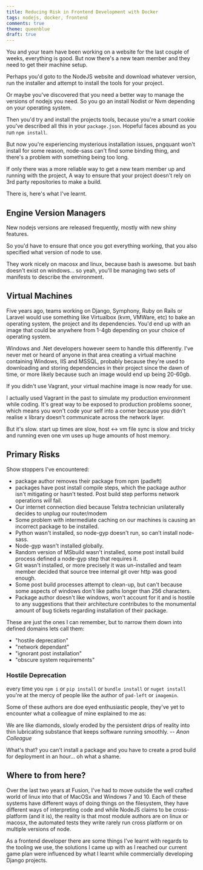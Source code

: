```yaml
---
title: Reducing Risk in Frontend Development with Docker
tags: nodejs, docker, frontend
comments: true
theme: queenblue
draft: true
---
```


You and your team have been working on a website for the last couple of weeks, everything is good. But now there's a new team member and they need to get their machine setup.

Perhaps you'd goto to the NodeJS website and download whatever version, run the installer and attempt to install the tools for your project.

Or maybe you've discovered that you need a better way to manage the versions of nodejs you need. So you go an install Nodist or Nvm depending on your operating system.

Then you'd try and install the projects tools, because you're a smart cookie you've described all this in your `package.json`. Hopeful faces abound as you run `npm install`.

But now you're experiencing mysterious installation issues, pngquant won't install for some reason, node-sass can't find some binding thing, and there's a problem with something being too long.

If only there was a more reliable way to get a new team member up and running with the project, A way to ensure that your project doesn't rely on 3rd party repositories to make a build.

There is, here's what I've learnt.

## Engine Version Managers

New nodejs versions are released frequently, mostly with new shiny features.

So you'd have to ensure that once you got everything working, that you also specified what version of node to use.

They work nicely on macosx and linux, because bash is awesome. but bash doesn't exist on windows... so yeah, you'll be managing two sets of manifests to describe the environment.


## Virtual Machines

Five years ago, teams working on Django, Symphony, Ruby on Rails or Laravel would use something like Virtualbox (kvm, VMWare, etc) to bake an operating system, the project and its dependencies. You'd end up with an image that could be anywhere from 1-4gb depending on your choice of operating system.

Windows and .Net developers however seem to handle this differently. I've never met or heard of anyone in that area creating a virtual machine containing Windows, IIS and MSSQL, probably because they're used to downloading and storing dependencies in their project since the dawn of time, or more likely because such an image would end up being 20-60gb.

If you didn't use Vagrant, your virtual machine image is now ready for use.

I actually used Vagrant in the past to simulate my production environment while coding. It's great way to be exposed to production problems sooner, which means you won't code your self into a corner because you didn't realise x library doesn't communicate across the network layer.

But it's slow. start up times are slow, host <-> vm file sync is slow and tricky and running even one vm uses up huge amounts of host memory.


## Primary Risks

Show stoppers I've encountered:

* package author removes their package from npm (padleft)
* packages have post install compile steps, which the package author isn't mitigating or hasn't tested. Post build step performs network operations *will* fail.
* Our internet connection died because Telstra technician unilaterally decides to unplug our router/modem
* Some problem with intermediate caching on our machines is causing an incorrect package to be installed.
* Python wasn't installed, so node-gyp doesn't run, so can't install node-sass.
* Node-gyp wasn't installed globally.
* Random version of MSbuild wasn't installed, some post install build process defined a node-gyp step that requires it.
* Git wasn't installed, or more precisely it was un-installed and team member decided that source tree internal git over http was good enough.
* Some post build processes attempt to clean-up, but can't because some aspects of windows don't like paths longer than 256 characters.
* Package author doesn't like windows, won't account for it and is hostile to any suggestions that their architecture contributes to the monumental amount of bug tickets regarding installation of their package.

These are just the ones I can remember, but to narrow them down into defined domains lets call them:

- "hostile deprecation"
- "network dependant"
- "ignorant post installation"
- "obscure system requirements"


### Hostile Deprecation

every time you `npm i` or `pip install` or `bundle install` or `nuget install` you're at the mercy of people like the author of `pad-left` or `imagemin`.

Some of these authors are doe eyed enthusiastic people, they've yet to encounter what a colleague of mine explained to me as:

We are like diamonds, slowly eroded by the persistent drips of reality into thin lubricating substance that keeps software running smoothly.
_-- Anon Colleague_ <!-- {p:.quote} -->

What's that? you can't install a package and you have to create a prod build for deployment in an hour... oh what a shame.

## Where to from here?

Over the last two years at Fusion, I've had to move outside the well crafted world of linux into that of MacOSx and Windows 7 and 10. Each of these systems have different ways of doing things on the filesystem, they have different ways of interpreting code and while NodeJS claims to be cross-platform (and it is), the reality is that most module authors are on linux or macosx, the automated tests they write rarely run cross platform or on multiple versions of node.

As a frontend developer there are some things I've learnt with regards to the tooling we use, the solutions I came up with as I reached our current game plan were influenced by what I learnt while commercially developing Django projects.
